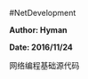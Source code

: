 #NetDevelopment
<p style="font-weight:bold;">Author: Hyman</p>
<p style="font-weight:bold;">Date: 2016/11/24</p>
<p>网络编程基础源代码</p>
